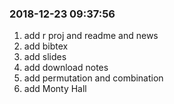 ### 2018-12-23 09:37:56

1. add r proj and readme and news
1. add bibtex
1. add slides
1. add download notes
1. add permutation and combination
1. add Monty Hall